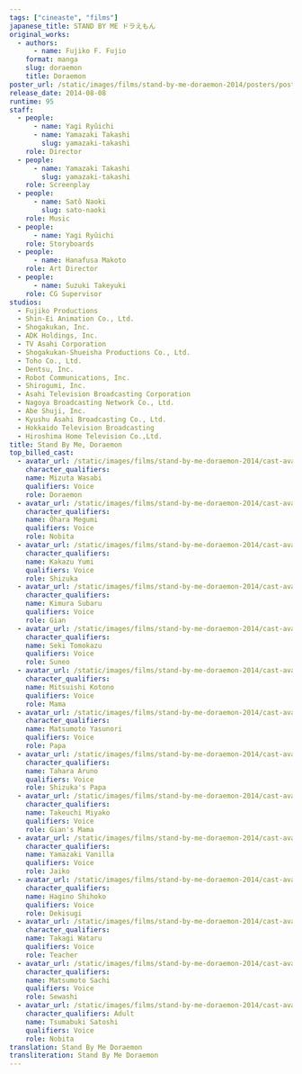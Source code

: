 ```yaml
---
tags: ["cineaste", "films"]
japanese_title: STAND BY ME ドラえもん
original_works:
  - authors:
      - name: Fujiko F. Fujio
    format: manga
    slug: doraemon
    title: Doraemon
poster_url: /static/images/films/stand-by-me-doraemon-2014/posters/poster.jpg
release_date: 2014-08-08
runtime: 95
staff:
  - people:
      - name: Yagi Ryûichi
      - name: Yamazaki Takashi
        slug: yamazaki-takashi
    role: Director
  - people:
      - name: Yamazaki Takashi
        slug: yamazaki-takashi
    role: Screenplay
  - people:
      - name: Satô Naoki
        slug: sato-naoki
    role: Music
  - people:
      - name: Yagi Ryûichi
    role: Storyboards
  - people:
      - name: Hanafusa Makoto
    role: Art Director
  - people:
      - name: Suzuki Takeyuki
    role: CG Supervisor
studios:
  - Fujiko Productions
  - Shin-Ei Animation Co., Ltd.
  - Shogakukan, Inc.
  - ADK Holdings, Inc.
  - TV Asahi Corporation
  - Shogakukan-Shueisha Productions Co., Ltd.
  - Toho Co., Ltd.
  - Dentsu, Inc.
  - Robot Communications, Inc.
  - Shirogumi, Inc.
  - Asahi Television Broadcasting Corporation
  - Nagoya Broadcasting Network Co., Ltd.
  - Abe Shuji, Inc.
  - Kyushu Asahi Broadcasting Co., Ltd.
  - Hokkaido Television Broadcasting
  - Hiroshima Home Television Co.,Ltd.
title: Stand By Me, Doraemon
top_billed_cast:
  - avatar_url: /static/images/films/stand-by-me-doraemon-2014/cast-avatars/wasabi-mizuta-0.jpg
    character_qualifiers:
    name: Mizuta Wasabi
    qualifiers: Voice
    role: Doraemon
  - avatar_url: /static/images/films/stand-by-me-doraemon-2014/cast-avatars/megumi-ohara-0.jpg
    character_qualifiers:
    name: Ôhara Megumi
    qualifiers: Voice
    role: Nobita
  - avatar_url: /static/images/films/stand-by-me-doraemon-2014/cast-avatars/yumi-kakazu-0.jpg
    character_qualifiers:
    name: Kakazu Yumi
    qualifiers: Voice
    role: Shizuka
  - avatar_url: /static/images/films/stand-by-me-doraemon-2014/cast-avatars/subaru-kimura-0.jpg
    character_qualifiers:
    name: Kimura Subaru
    qualifiers: Voice
    role: Gian
  - avatar_url: /static/images/films/stand-by-me-doraemon-2014/cast-avatars/tomokazu-seki-0.jpg
    character_qualifiers:
    name: Seki Tomokazu
    qualifiers: Voice
    role: Suneo
  - avatar_url: /static/images/films/stand-by-me-doraemon-2014/cast-avatars/kotono-mitsuichi-0.jpg
    character_qualifiers:
    name: Mitsuishi Kotono
    qualifiers: Voice
    role: Mama
  - avatar_url: /static/images/films/stand-by-me-doraemon-2014/cast-avatars/yasunori-matsumoto-0.jpg
    character_qualifiers:
    name: Matsumoto Yasunori
    qualifiers: Voice
    role: Papa
  - avatar_url: /static/images/films/stand-by-me-doraemon-2014/cast-avatars/aruno-tahara-0.jpg
    character_qualifiers:
    name: Tahara Aruno
    qualifiers: Voice
    role: Shizuka's Papa
  - avatar_url: /static/images/films/stand-by-me-doraemon-2014/cast-avatars/miyako-takeuchi-0.jpg
    character_qualifiers:
    name: Takeuchi Miyako
    qualifiers: Voice
    role: Gian's Mama
  - avatar_url: /static/images/films/stand-by-me-doraemon-2014/cast-avatars/vanilla-yamazaki-0.jpg
    character_qualifiers:
    name: Yamazaki Vanilla
    qualifiers: Voice
    role: Jaiko
  - avatar_url: /static/images/films/stand-by-me-doraemon-2014/cast-avatars/shihoko-hagino-0.jpg
    character_qualifiers:
    name: Hagino Shihoko
    qualifiers: Voice
    role: Dekisugi
  - avatar_url: /static/images/films/stand-by-me-doraemon-2014/cast-avatars/wataru-takagi-0.jpg
    character_qualifiers:
    name: Takagi Wataru
    qualifiers: Voice
    role: Teacher
  - avatar_url: /static/images/films/stand-by-me-doraemon-2014/cast-avatars/sachi-matsumoto-0.jpg
    character_qualifiers:
    name: Matsumoto Sachi
    qualifiers: Voice
    role: Sewashi
  - avatar_url: /static/images/films/stand-by-me-doraemon-2014/cast-avatars/satoshi-tsumabuki-0.jpg
    character_qualifiers: Adult
    name: Tsumabuki Satoshi
    qualifiers: Voice
    role: Nobita
translation: Stand By Me Doraemon
transliteration: Stand By Me Doraemon
---
```

